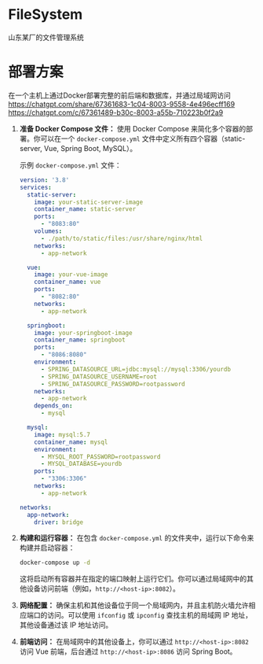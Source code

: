# FileSystem
山东某厂的文件管理系统

# 部署方案
在一个主机上通过Docker部署完整的前后端和数据库，并通过局域网访问
https://chatgpt.com/share/67361683-1c04-8003-9558-4e496ecff169
https://chatgpt.com/c/67361489-b30c-8003-a55b-710223b0f2a9
1. **准备 Docker Compose 文件：**
   使用 Docker Compose 来简化多个容器的部署。你可以在一个 `docker-compose.yml` 文件中定义所有四个容器（static-server, Vue, Spring Boot, MySQL）。

   示例 `docker-compose.yml` 文件：

   ```yaml
   version: '3.8'
   services:
     static-server:
       image: your-static-server-image
       container_name: static-server
       ports:
         - "8083:80"
       volumes:
         - ./path/to/static/files:/usr/share/nginx/html
       networks:
         - app-network

     vue:
       image: your-vue-image
       container_name: vue
       ports:
         - "8082:80"
       networks:
         - app-network

     springboot:
       image: your-springboot-image
       container_name: springboot
       ports:
         - "8086:8080"
       environment:
         - SPRING_DATASOURCE_URL=jdbc:mysql://mysql:3306/yourdb
         - SPRING_DATASOURCE_USERNAME=root
         - SPRING_DATASOURCE_PASSWORD=rootpassword
       networks:
         - app-network
       depends_on:
         - mysql

     mysql:
       image: mysql:5.7
       container_name: mysql
       environment:
         - MYSQL_ROOT_PASSWORD=rootpassword
         - MYSQL_DATABASE=yourdb
       ports:
         - "3306:3306"
       networks:
         - app-network

   networks:
     app-network:
       driver: bridge
   ```

2. **构建和运行容器：**
   在包含 `docker-compose.yml` 的文件夹中，运行以下命令来构建并启动容器：

   ```bash
   docker-compose up -d
   ```

   这将启动所有容器并在指定的端口映射上运行它们。你可以通过局域网中的其他设备访问前端（例如，`http://<host-ip>:8082`）。

3. **网络配置：**
   确保主机和其他设备位于同一个局域网内，并且主机防火墙允许相应端口的访问。可以使用 `ifconfig` 或 `ipconfig` 查找主机的局域网 IP 地址，其他设备通过该 IP 地址访问。

4. **前端访问：**
   在局域网中的其他设备上，你可以通过 `http://<host-ip>:8082` 访问 Vue 前端，后台通过 `http://<host-ip>:8086` 访问 Spring Boot。

